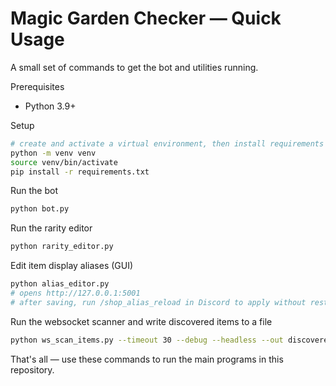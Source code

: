 # Magic Garden Checker — Quick Usage

A small set of commands to get the bot and utilities running.

Prerequisites
- Python 3.9+

Setup

```bash
# create and activate a virtual environment, then install requirements
python -m venv venv
source venv/bin/activate
pip install -r requirements.txt
```

Run the bot

```bash
python bot.py
```

Run the rarity editor

```bash
python rarity_editor.py
```

Edit item display aliases (GUI)

```bash
python alias_editor.py
# opens http://127.0.0.1:5001
# after saving, run /shop_alias_reload in Discord to apply without restart
```

Run the websocket scanner and write discovered items to a file

```bash
python ws_scan_items.py --timeout 30 --debug --headless --out discovered_items.json
```

That's all — use these commands to run the main programs in this repository.